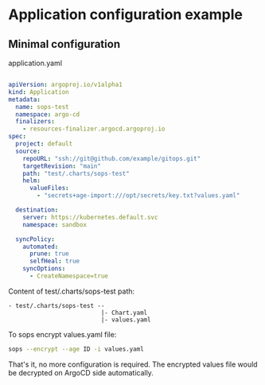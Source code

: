 # Application configuration example
## Minimal configuration
application.yaml
```yaml

apiVersion: argoproj.io/v1alpha1
kind: Application
metadata:
  name: sops-test
  namespace: argo-cd
  finalizers:
    - resources-finalizer.argocd.argoproj.io
spec:
  project: default
  source:
    repoURL: "ssh://git@github.com/example/gitops.git"
    targetRevision: "main"
    path: "test/.charts/sops-test"
    helm:
      valueFiles:
        - "secrets+age-import:///opt/secrets/key.txt?values.yaml"

  destination:
    server: https://kubernetes.default.svc
    namespace: sandbox

  syncPolicy:
    automated:
      prune: true
      selfHeal: true
    syncOptions:
      - CreateNamespace=true
```
Content of test/.charts/sops-test path:
```
- test/.charts/sops-test --
                          |- Chart.yaml
                          |- values.yaml
```
To sops encrypt values.yaml file:
```bash
sops --encrypt --age ID -i values.yaml
```
That's it, no more configuration is required. The encrypted values file would be decrypted on ArgoCD side automatically.